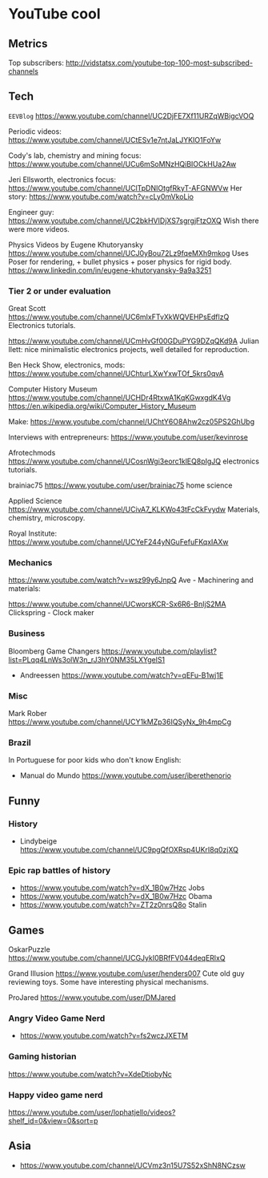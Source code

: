 # YouTube cool

## Metrics

Top subscribers: http://vidstatsx.com/youtube-top-100-most-subscribed-channels

## Tech

`EEVBlog` https://www.youtube.com/channel/UC2DjFE7Xf11URZqWBigcVOQ

Periodic videos: https://www.youtube.com/channel/UCtESv1e7ntJaLJYKIO1FoYw

Cody's lab, chemistry and mining focus: https://www.youtube.com/channel/UCu6mSoMNzHQiBIOCkHUa2Aw

Jeri Ellsworth, electronics focus: https://www.youtube.com/channel/UClTpDNIOtgfRkyT-AFGNWVw Her story: <https://www.youtube.com/watch?v=cLy0mVkoLio>

Engineer guy: <https://www.youtube.com/channel/UC2bkHVIDjXS7sgrgjFtzOXQ> Wish there were more videos.

Physics Videos by Eugene Khutoryansky <https://www.youtube.com/channel/UCJ0yBou72Lz9fqeMXh9mkog> Uses Poser for rendering, + bullet physics + poser physics for rigid body. <https://www.linkedin.com/in/eugene-khutoryansky-9a9a3251>

### Tier 2 or under evaluation

Great Scott <https://www.youtube.com/channel/UC6mIxFTvXkWQVEHPsEdflzQ> Electronics tutorials.

https://www.youtube.com/channel/UCmHvGf00GDuPYG9DZqQKd9A Julian Ilett: nice minimalistic electronics projects, well detailed for reproduction.

Ben Heck Show, electronics, mods: https://www.youtube.com/channel/UChturLXwYxwTOf_5krs0qvA

Computer History Museum <https://www.youtube.com/channel/UCHDr4RtxwA1KqKGwxgdK4Vg> <https://en.wikipedia.org/wiki/Computer_History_Museum>

Make: <https://www.youtube.com/channel/UChtY6O8Ahw2cz05PS2GhUbg>

Interviews with entrepreneurs: https://www.youtube.com/user/kevinrose

Afrotechmods https://www.youtube.com/channel/UCosnWgi3eorc1klEQ8pIgJQ electronics tutorials.

brainiac75 <https://www.youtube.com/user/brainiac75> home science

Applied Science <https://www.youtube.com/channel/UCivA7_KLKWo43tFcCkFvydw> Materials, chemistry, microscopy.

Royal Institute: <https://www.youtube.com/channel/UCYeF244yNGuFefuFKqxIAXw>

### Mechanics

<https://www.youtube.com/watch?v=wsz99y6JnpQ> Ave - Machinering and materials: 

<https://www.youtube.com/channel/UCworsKCR-Sx6R6-BnIjS2MA> Clickspring - Clock maker

### Business

Bloomberg Game Changers https://www.youtube.com/playlist?list=PLqq4LnWs3olW3n_rJ3hY0NM35LXYgelS1

- Andreessen <https://www.youtube.com/watch?v=qEFu-B1wj1E>

### Misc

Mark Rober https://www.youtube.com/channel/UCY1kMZp36IQSyNx_9h4mpCg

### Brazil

In Portuguese for poor kids who don't know English:

- Manual do Mundo <https://www.youtube.com/user/iberethenorio>

## Funny

### History

- Lindybeige <https://www.youtube.com/channel/UC9pgQfOXRsp4UKrI8q0zjXQ>

### Epic rap battles of history

- <https://www.youtube.com/watch?v=dX_1B0w7Hzc> Jobs
- <https://www.youtube.com/watch?v=dX_1B0w7Hzc> Obama
- <https://www.youtube.com/watch?v=ZT2z0nrsQ8o> Stalin

## Games

OskarPuzzle https://www.youtube.com/channel/UCGJykI0BRfFV044deqERlxQ

Grand Illusion https://www.youtube.com/user/henders007 Cute old guy reviewing toys. Some have interesting physical mechanisms.

ProJared https://www.youtube.com/user/DMJared

### Angry Video Game Nerd

- <https://www.youtube.com/watch?v=fs2wczJXETM>

### Gaming historian

<https://www.youtube.com/watch?v=XdeDtiobyNc>

### Happy video game nerd

<https://www.youtube.com/user/lophatjello/videos?shelf_id=0&view=0&sort=p>

## Asia

- <https://www.youtube.com/channel/UCVmz3n15U7S52xShN8NCzsw>
